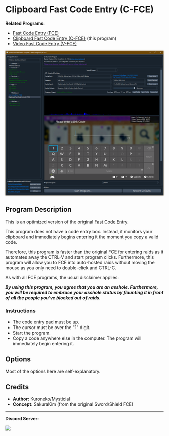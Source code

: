 # Clipboard Fast Code Entry (C-FCE)

**Related Programs:**
- [Fast Code Entry (FCE)](FastCodeEntry.md)
- [Clipboard Fast Code Entry (C-FCE)](ClipboardFastCodeEntry.md) (this program)
- [Video Fast Code Entry (V-FCE)](VideoFastCodeEntry.md)

<img src="images/ClipboardFastCodeEntry-0.png">

## Program Description

This is an optimized version of the original [Fast Code Entry](/Wiki/Programs/PokemonSwSh/FastCodeEntry.md).

This program does not have a code entry box. Instead, it monitors your clipboard and immediately begins entering it the moment you copy a valid code.

Therefore, this program is faster than the original FCE for entering raids as it automates away the CTRL-V and start program clicks. Furthermore, this program will allow you to FCE into auto-hosted raids without moving the mouse as you only need to double-click and CTRL-C.

As with all FCE programs, the usual disclaimer applies:

***By using this program, you agree that you are an asshole. Furthermore, you will be required to embrace your asshole status by flaunting it in front of all the people you've blocked out of raids.***



### Instructions

- The code entry pad must be up.
- The cursor must be over the "1" digit.
- Start the program.
- Copy a code anywhere else in the computer. The program will immediately begin entering it.


## Options

Most of the options here are self-explanatory.



## Credits

- **Author:** Kuroneko/Mysticial
- **Concept:** SakuraKim (from the original Sword/Shield FCE)

<hr>

**Discord Server:** 

[<img src="https://canary.discordapp.com/api/guilds/695809740428673034/widget.png?style=banner2">](https://discord.gg/cQ4gWxN)


